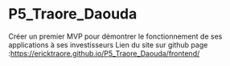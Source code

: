 # P5_Traore_Daouda
 Créer un premier MVP pour démontrer le fonctionnement de ses applications à ses investisseurs
Lien du site sur github page :https://ericktraore.github.io/P5_Traore_Daouda/frontend/

